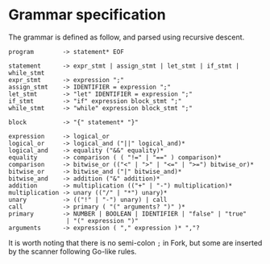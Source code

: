 # Grammar specification

The grammar is defined as follow, and parsed using recursive descent.

```
program        -> statement* EOF

statement      -> expr_stmt | assign_stmt | let_stmt | if_stmt | while_stmt
expr_stmt      -> expression ";"
assign_stmt    -> IDENTIFIER = expression ";"
let_stmt       -> "let" IDENTIFIER = expression ";"
if_stmt        -> "if" expression block_stmt ";"
while_stmt     -> "while" expression block_stmt ";"

block          -> "{" statement* "}"

expression     -> logical_or
logical_or     -> logical_and ("||" logical_and)*
logical_and    -> equality ("&&" equality)*
equality       -> comparison ( ( "!=" | "==" ) comparison)*
comparison     -> bitwise_or (("<" | ">" | "<=" | ">=") bitwise_or)*
bitwise_or     -> bitwise_and ("|" bitwise_and)*
bitwise_and    -> addition ("&" addition)*
addition       -> multiplication (("+" | "-") multiplication)*
multiplication -> unary (("/" | "*") unary)*
unary          -> (("!" | "-") unary) | call
call           -> primary ( "(" arguments? ")" )*
primary        -> NUMBER | BOOLEAN | IDENTIFIER | "false" | "true"
                | "(" expression ")"
arguments      -> expression ( "," expression )* ","?
```

It is worth noting that there is no semi-colon `;` in Fork, but some are inserted by the scanner following Go-like rules.
